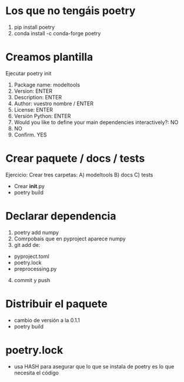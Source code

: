 # Los que no tengáis poetry
1. pip install poetry
2. conda install -c conda-forge poetry

# Creamos plantilla
Ejecutar poetry init
1. Package name: modeltools
2. Version: ENTER
3. Description: ENTER
4. Author: vuestro nombre / ENTER
5. License: ENTER
6. Versión Python: ENTER
7. Would you like to define your main dependencies interactively?: NO
8. NO
9. Confirm. YES

# Crear paquete / docs / tests
Ejercicio: Crear tres carpetas:
A) modeltools
B) docs
C) tests

- Crear __init__.py
- poetry build

# Declarar dependencia
1. poetry add numpy
2. Comrpobais que en pyproject aparece numpy
3. git add de:
- pyproject.toml
- poetry.lock
- preprocessing.py
4. commit y push

# Distribuir el paquete
- cambio de versión a la 0.1.1
- poetry build

# poetry.lock
- usa HASH para asegurar que lo que se instala de poetry es lo que necesita el código
